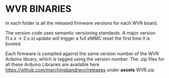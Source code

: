 # WVR BINARIES

In each folder is all the released firmware versions for each WVR board.

The version code uses semantic versioning standards. A major version (1.x.x -> 2.x.x) update will trigger a full eMMC reset the first time it is booted.

Each firmware is compiled against the same version number of the WVR Arduino library, which is tagged using the version number. The .zip files for all these Arduino Libraries are available here https://github.com/marchingband/wvr/releases under **assets** WVR.zip

